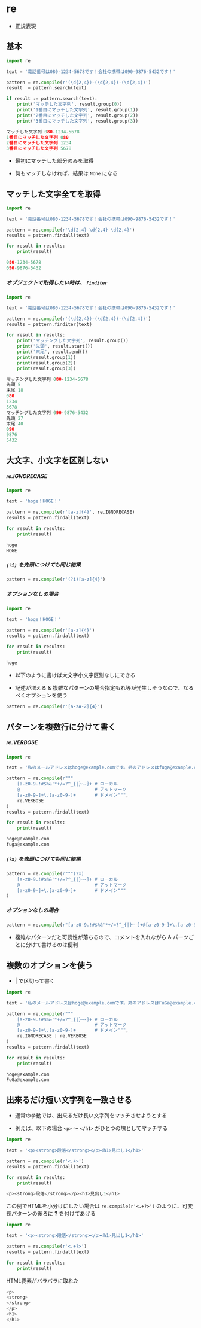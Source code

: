 # re

- 正規表現

## 基本

```python
import re

text = '電話番号は080-1234-5678です！会社の携帯は090-9876-5432です！'

pattern = re.compile(r'(\d{2,4})-(\d{2,4})-(\d{2,4})')
result  = pattern.search(text)

if result := pattern.search(text):
    print('マッチした文字列', result.group(0))
    print('1番目にマッチした文字列', result.group(1))
    print('2番目にマッチした文字列', result.group(2))
    print('3番目にマッチした文字列', result.group(3))
```

```python
マッチした文字列 080-1234-5678
1番目にマッチした文字列 080
2番目にマッチした文字列 1234
3番目にマッチした文字列 5678
```

- 最初にマッチした部分のみを取得

- 何もマッチしなければ、結果は `None` になる

## マッチした文字全てを取得

```python
import re

text = '電話番号は080-1234-5678です！会社の携帯は090-9876-5432です！'

pattern = re.compile(r'\d{2,4}-\d{2,4}-\d{2,4}')
results = pattern.findall(text)

for result in results:
    print(result)
```

```python
080-1234-5678
090-9876-5432
```

##### オブジェクトで取得したい時は、 `finditer`

```python
import re

text = '電話番号は080-1234-5678です！会社の携帯は090-9876-5432です！'

pattern = re.compile(r'(\d{2,4})-(\d{2,4})-(\d{2,4})')
results = pattern.finditer(text)

for result in results:
    print('マッチングした文字列', result.group())
    print('先頭', result.start())
    print('末尾', result.end())
    print(result.group(1))
    print(result.group(2))
    print(result.group(3))
````

```python
マッチングした文字列 080-1234-5678
先頭 5
末尾 18
080
1234
5678
マッチングした文字列 090-9876-5432
先頭 27
末尾 40
090
9876
5432
```

## 大文字、小文字を区別しない

##### re.IGNORECASE

```python
import re

text = 'hoge！HOGE！'

pattern = re.compile(r'[a-z]{4}', re.IGNORECASE)
results = pattern.findall(text)

for result in results:
    print(result)
```

```python
hoge
HOGE
```

##### `(?i)` を先頭につけても同じ結果

```python
pattern = re.compile(r'(?i)[a-z]{4}')
```

##### オプションなしの場合

```python
import re

text = 'hoge！HOGE！'

pattern = re.compile(r'[a-z]{4}')
results = pattern.findall(text)

for result in results:
    print(result)
```

```python
hoge
```

- 以下のように書けば大文字小文字区別なしにできる

- 記述が増える & 複雑なパターンの場合指定もれ等が発生しそうなので、なるべくオプションを使う

```python
pattern = re.compile(r'[a-zA-Z]{4}')
```

## パターンを複数行に分けて書く

##### re.VERBOSE

```python
import re

text = '私のメールアドレスはhoge@example.comです。弟のアドレスはfuga@example.comです。'

pattern = re.compile(r"""
    [a-z0-9.!#$%&'*+/=?^_{|}~-]+ # ローカル
    @                            # アットマーク 
    [a-z0-9-]+\.[a-z0-9-]+       # ドメイン""",
    re.VERBOSE
)
results = pattern.findall(text)

for result in results:
    print(result)
```

```python
hoge@example.com
fuga@example.com
```

##### `(?x)` を先頭につけても同じ結果

```python
pattern = re.compile(r"""(?x)
    [a-z0-9.!#$%&'*+/=?^_{|}~-]+ # ローカル
    @                            # アットマーク 
    [a-z0-9-]+\.[a-z0-9-]+       # ドメイン"""
)
```

##### オプションなしの場合

```python
pattern = re.compile(r"[a-z0-9.!#$%&'*+/=?^_{|}~-]+@[a-z0-9-]+\.[a-z0-9-]+")
```

- 複雑なパターンだと可読性が落ちるので、コメントを入れながら & パーツごとに分けて書けるのは便利

## 複数のオプションを使う

- | で区切って書く

```python
import re

text = '私のメールアドレスはhoge@example.comです。弟のアドレスはFuGa@example.comです。'

pattern = re.compile(r"""
    [a-z0-9.!#$%&'*+/=?^_{|}~-]+ # ローカル
    @                            # アットマーク 
    [a-z0-9-]+\.[a-z0-9-]+       # ドメイン""",
    re.IGNORECASE | re.VERBOSE
)
results = pattern.findall(text)

for result in results:
    print(result)
```

```python
hoge@example.com
FuGa@example.com
```

## 出来るだけ短い文字列を一致させる

- 通常の挙動では、出来るだけ長い文字列をマッチさせようとする

- 例えば、以下の場合 `<p>` 〜 `</h1>` がひとつの塊としてマッチする

```python
import re

text = '<p><strong>段落</strong></p><h1>見出し1</h1>'

pattern = re.compile(r'<.+>')
results = pattern.findall(text)

for result in results:
    print(result)
```

```python
<p><strong>段落</strong></p><h1>見出し1</h1>
```

この例でHTMLを小分けにしたい場合は `re.compile(r'<.+?>')` のように、可変長パターンの後ろに **?** を付けてあげる

```python
import re

text = '<p><strong>段落</strong></p><h1>見出し1</h1>'

pattern = re.compile(r'<.+?>')
results = pattern.findall(text)

for result in results:
    print(result)
```

HTML要素がバラバラに取れた

```python
<p>
<strong>
</strong>
</p>
<h1>
</h1>
```
